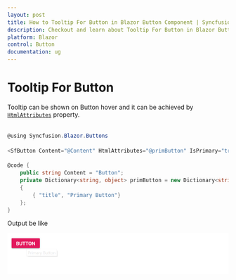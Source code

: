 ```yaml
---
layout: post
title: How to Tooltip For Button in Blazor Button Component | Syncfusion
description: Checkout and learn about Tooltip For Button in Blazor Button component of Syncfusion, and more details.
platform: Blazor
control: Button
documentation: ug
---
```


# Tooltip For Button

Tooltip can be shown on Button hover and it can be achieved by [`HtmlAttributes`](https://help.syncfusion.com/cr/blazor/Syncfusion.Blazor.Buttons.SfButton.html) property.

```csharp

@using Syncfusion.Blazor.Buttons

<SfButton Content="@Content" HtmlAttributes="@primButton" IsPrimary="true"></SfButton>

@code {
    public string Content = "Button";
    private Dictionary<string, object> primButton = new Dictionary<string, object>()
    {
        { "title", "Primary Button"}
    };
}

```

  Output be like

![Button Sample](./../images/tooltip.png)